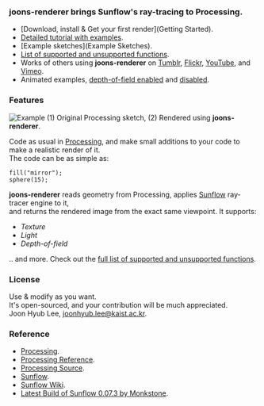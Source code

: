 ### joons-renderer brings Sunflow's ray-tracing to Processing.
* [Download, install & Get your first render](Getting Started).
* [Detailed tutorial with examples](Tutorial).
* [Example sketches](Example Sketches).
* [List of supported and unsupported functions](Supported-&-Unsupported-Functions).
* Works of others using **joons-renderer** on [Tumblr](http://www.tumblr.com/tagged/joonsrenderer), [Flickr](http://www.flickr.com/search/?q=joons%20renderer), [YouTube](http://www.youtube.com/results?search_query=joonsrenderer), and [Vimeo](http://vimeo.com/search?q=joonsrenderer).
* Animated examples, [depth-of-field enabled](http://www.youtube.com/watch?v=g9GZM1pmrl4) and [disabled](http://www.youtube.com/watch?v=06qPq-v1zZI).

### Features
![Example](https://lh5.googleusercontent.com/-q5MHc8nmGZ4/UcG1pU1fuzI/AAAAAAAACmg/AgsVujT-zcU/w1000-h375-no/Sample.png)
(1) Original Processing sketch, (2) Rendered using **joons-renderer**.

Code as usual in [Processing](http://processing.org), and make small additions to your code to make a  realistic render of it.  
The code can be as simple as:

    fill("mirror");
    sphere(15);

**joons-renderer** reads geometry from Processing, applies [Sunflow](http://sunflow.sourceforge.net/index.php?pg=gall) ray-tracer engine to it,  
and returns the rendered image from the exact same viewpoint. It supports:
* _Texture_
* _Light_
* _Depth-of-field_

.. and more. Check out the [full list of supported and unsupported functions](Supported-&-Unsupported-Functions).

### License
Use & modify as you want.  
It's open-sourced, and your contribution will be much appreciated.  
Joon Hyub Lee, joonhyub.lee@kaist.ac.kr.

### Reference
* [Processing](http://processing.org).
* [Processing Reference](http://processing.org/reference/).
* [Processing Source](https://github.com/processing/processing).
* [Sunflow](http://sunflow.sourceforge.net/index.php?pg=gall).
* [Sunflow Wiki](http://sfwiki.geneome.net/index.php5?title=Main_Page).
* [Latest Build of Sunflow 0.07.3 by Monkstone](https://github.com/monkstone/sunflow).

